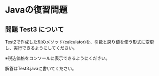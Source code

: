 # Javaの復習問題
## 問題 Test3 について
Test2で作成した別のメソッド(calculator)を、引数と戻り値を使う形式に変更し、実行できるようにしてください。

※税込価格をコンソールに表示できるようにください。

解答はTest3.javaに書いてください。

